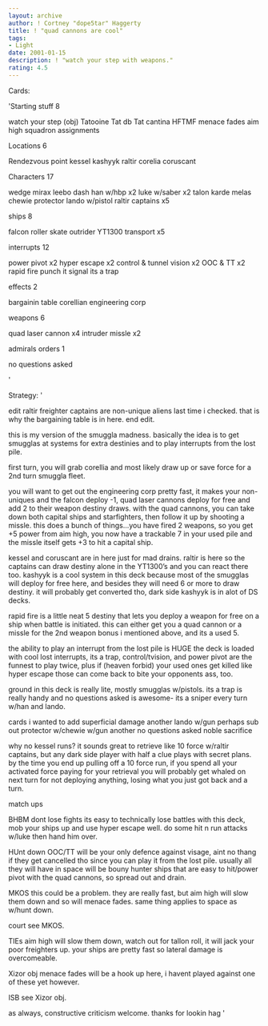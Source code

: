 ```yaml
---
layout: archive
author: ! Cortney "dope5tar" Haggerty
title: ! "quad cannons are cool"
tags:
- Light
date: 2001-01-15
description: ! "watch your step with weapons."
rating: 4.5
---
```

Cards: 

'Starting stuff 8

watch your step (obj)
Tatooine
Tat db
Tat cantina
HFTMF
menace fades
aim high
squadron assignments

Locations 6

Rendezvous point
kessel
kashyyk
raltir
corelia
coruscant

Characters 17

wedge
mirax
leebo
dash
han w/hbp x2
luke w/saber x2
talon karde
melas
chewie protector
lando w/pistol
raltir captains x5

ships 8

falcon
roller skate
outrider
YT1300 transport x5

interrupts 12

power pivot x2
hyper escape x2
control & tunnel vision x2
OOC & TT x2
rapid fire
punch it
signal
its a trap

effects 2

bargainin table
corellian engineering corp

weapons 6

quad laser cannon x4
intruder missle x2

admirals orders 1

no questions asked

'

Strategy: '


edit raltir freighter captains are non-unique aliens last time i checked. that is why the bargaining table is in here. end edit.

this is my version of the smuggla madness.  basically the idea is to get smugglas at systems for extra destinies and to play interrupts from the lost pile.

first turn, you will grab corellia and most likely draw up or save force for a 2nd turn smuggla fleet.

you will want to get out the engineering corp pretty fast, it makes your non-uniques and the falcon deploy -1, quad laser cannons deploy for free and add 2 to their weapon destiny draws. with the quad cannons, you can take down both capital ships and starfighters, then follow it up by shooting a missle. this does a bunch of things...you have fired 2 weapons, so you get +5 power from aim high, you now have a trackable 7 in your used pile and the missle itself gets +3 to hit a capital ship.

kessel and coruscant are in here just for mad drains.  raltir is here so the captains can draw destiny alone in the YT1300’s and you can react there too.  kashyyk is a cool system in this deck because most of the smugglas will deploy for free here, and besides they will need 6 or more to draw destiny.  it will probably get converted tho, dark side kashyyk is in alot of DS decks.

rapid fire is a little neat 5 destiny that lets you deploy a weapon for free on a ship when battle is initiated.  this can either get you a quad cannon or a missle for the 2nd weapon bonus i mentioned above, and its a used 5.

the ability to play an interrupt from the lost pile is HUGE  the deck is loaded with cool lost interrupts, its a trap, control/tvision, and power pivot are the funnest to play twice, plus if (heaven forbid) your used ones get killed like hyper escape those can come back to bite your opponents ass, too.

ground in this deck is really lite, mostly smugglas w/pistols.	its a trap is really handy and no questions asked is awesome- its a sniper every turn w/han and lando.

cards i wanted to add
superficial damage
another lando w/gun
perhaps sub out protector w/chewie w/gun
another no questions asked
noble sacrifice

why no kessel runs? it sounds great to retrieve like 10 force w/raltir captains, but any dark side player with half a clue plays with secret plans.  by the time you end up pulling off a 10 force run, if you spend all your activated force paying for your retrieval you will probably get whaled on next turn for not deploying anything, losing what you just got back and a turn.

match ups

BHBM dont lose fights its easy to technically lose battles with this deck, mob your ships up and use hyper escape well. do some hit n run attacks w/luke then hand him over.

HUnt down OOC/TT will be your only defence against visage, aint no thang if they get cancelled tho since you can play it from the lost pile. usually all they will have in space will be bouny hunter ships that are easy to hit/power pivot with the quad cannons, so spread out and drain.

MKOS this could be a problem. they are really fast, but aim high will slow them down and so will menace fades. same thing applies to space as w/hunt down.

court see MKOS.

TIEs aim high will slow them down, watch out for tallon roll, it will jack your poor freighters up.  your ships are pretty fast so lateral damage is overcomeable.

Xizor obj menace fades will be a hook up here, i havent played against one of these yet however.

ISB see Xizor obj.

as always, constructive criticism welcome.
thanks for lookin
hag
'